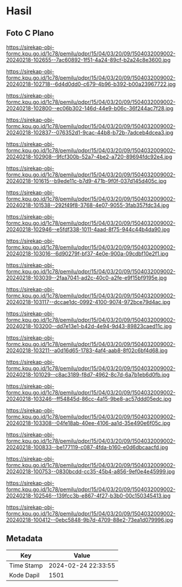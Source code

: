 # Hasil

## Foto C Plano

https://sirekap-obj-formc.kpu.go.id/1c78/pemilu/pdpr/15/04/03/20/09/1504032009002-20240218-102655--7ac60892-1f51-4a24-89cf-b2a24c8e3600.jpg

https://sirekap-obj-formc.kpu.go.id/1c78/pemilu/pdpr/15/04/03/20/09/1504032009002-20240218-102718--6d4d0dd0-c679-4b96-b392-b00a23967722.jpg

https://sirekap-obj-formc.kpu.go.id/1c78/pemilu/pdpr/15/04/03/20/09/1504032009002-20240218-102800--ec06b302-146d-44e9-b06c-36f244ac7f28.jpg

https://sirekap-obj-formc.kpu.go.id/1c78/pemilu/pdpr/15/04/03/20/09/1504032009002-20240218-102837--076352d1-9cac-44b8-b72b-7adceb4dcea3.jpg

https://sirekap-obj-formc.kpu.go.id/1c78/pemilu/pdpr/15/04/03/20/09/1504032009002-20240218-102908--9fcf300b-52a7-4be2-a720-89694fdc92e4.jpg

https://sirekap-obj-formc.kpu.go.id/1c78/pemilu/pdpr/15/04/03/20/09/1504032009002-20240218-101615--b9ede11c-b7d9-471b-9f0f-037d145d405c.jpg

https://sirekap-obj-formc.kpu.go.id/1c78/pemilu/pdpr/15/04/03/20/09/1504032009002-20240218-101538--292f49f8-3768-4e07-9055-3fab357fdc34.jpg

https://sirekap-obj-formc.kpu.go.id/1c78/pemilu/pdpr/15/04/03/20/09/1504032009002-20240218-102946--e5fdf338-1011-4aad-8f75-944c44b4da90.jpg

https://sirekap-obj-formc.kpu.go.id/1c78/pemilu/pdpr/15/04/03/20/09/1504032009002-20240218-103016--6d90279f-bf37-4e0e-900a-09cdbf10e2f1.jpg

https://sirekap-obj-formc.kpu.go.id/1c78/pemilu/pdpr/15/04/03/20/09/1504032009002-20240218-103039--2faa7041-ad2c-40c0-a2fe-e9f15bf9195e.jpg

https://sirekap-obj-formc.kpu.go.id/1c78/pemilu/pdpr/15/04/03/20/09/1504032009002-20240218-103117--dccae1dc-0992-4100-9074-972bce79d4ac.jpg

https://sirekap-obj-formc.kpu.go.id/1c78/pemilu/pdpr/15/04/03/20/09/1504032009002-20240218-103200--dd7e13e1-b42d-4e94-9d43-89823caed11c.jpg

https://sirekap-obj-formc.kpu.go.id/1c78/pemilu/pdpr/15/04/03/20/09/1504032009002-20240218-103211--a0d16d65-1783-4af4-aab8-8f02c6bf4d68.jpg

https://sirekap-obj-formc.kpu.go.id/1c78/pemilu/pdpr/15/04/03/20/09/1504032009002-20240218-101029--c8ac3189-f8d7-4962-8c7d-6a7b1eb6d0fb.jpg

https://sirekap-obj-formc.kpu.go.id/1c78/pemilu/pdpr/15/04/03/20/09/1504032009002-20240218-103246--ff54845d-86cc-4a15-9be8-ac57ddd05edc.jpg

https://sirekap-obj-formc.kpu.go.id/1c78/pemilu/pdpr/15/04/03/20/09/1504032009002-20240218-103308--04fe18ab-40ee-4106-aa1d-35e490e6f05c.jpg

https://sirekap-obj-formc.kpu.go.id/1c78/pemilu/pdpr/15/04/03/20/09/1504032009002-20240218-100833--be177119-c087-4fda-b160-e0d6dbcaacfd.jpg

https://sirekap-obj-formc.kpu.go.id/1c78/pemilu/pdpr/15/04/03/20/09/1504032009002-20240218-100753--0830bcdd-cc35-45b4-a856-9ef0e4e45999.jpg

https://sirekap-obj-formc.kpu.go.id/1c78/pemilu/pdpr/15/04/03/20/09/1504032009002-20240218-102546--139fcc3b-e867-4f27-b3b0-00c150345413.jpg

https://sirekap-obj-formc.kpu.go.id/1c78/pemilu/pdpr/15/04/03/20/09/1504032009002-20240218-100412--0ebc5848-9b7d-4709-88e2-73ea1d079996.jpg


## Metadata

| Key        | Value               |
| ---------- | ------------------- |
| Time Stamp | 2024-02-24 22:33:55 |
| Kode Dapil | 1501                |



